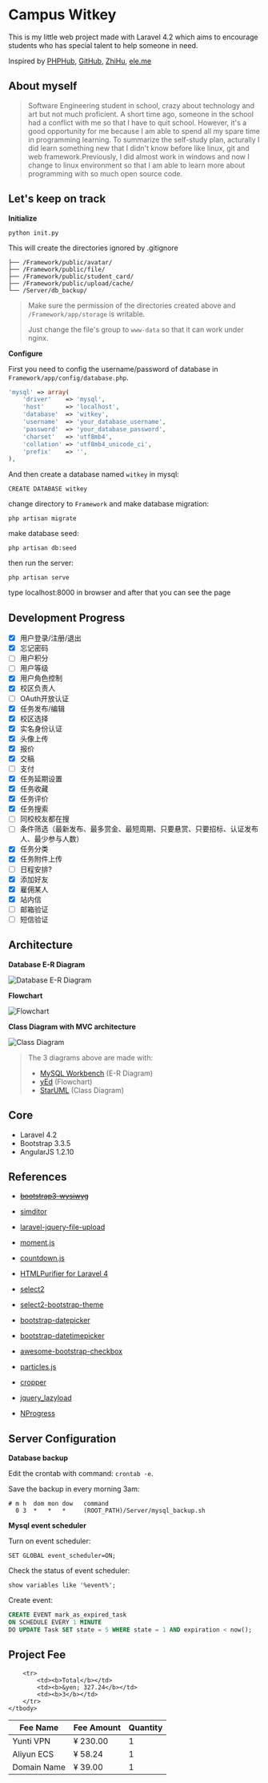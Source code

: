 Campus Witkey
=============

This is my little web project made with Laravel 4.2 which aims to encourage students who has special talent to help someone in need.

Inspired by [PHPHub](https://phphub.org/), [GitHub](https://github.com/), [ZhiHu](http://www.zhihu.com/), [ele.me](https://www.ele.me/)

About myself
------------

> Software Engineering student in school, crazy about technology and art
> but not much proficient. A short time ago, someone in the school had
> a conflict with me so that I have to quit school.
> However, it's a good opportunity for me because I am able to spend all my spare
> time in programming learning. To summarize the self-study plan,
> acturally I did learn something new that I didn't know before like
> linux, git and web framework.Previously, I did almost work in windows
> and now I change to linux environment so that I am able to learn more about
> programming with so much open source code.

Let's keep on track
-------------------

**Initialize**

    python init.py

This will create the directories ignored by .gitignore

    ├── /Framework/public/avatar/
    ├── /Framework/public/file/
    ├── /Framework/public/student_card/
    ├── /Framework/public/upload/cache/
    └── /Server/db_backup/

> Make sure the permission of the directories created above and ``/Framework/app/storage`` is writable.
>
> Just change the file's group to ``www-data`` so that it can work under nginx.

**Configure**

First you need to config the username/password of database in ``Framework/app/config/database.php``.

```php
'mysql' => array(
	'driver'    => 'mysql',
	'host'      => 'localhost',
	'database'  => 'witkey',
	'username'  => 'your_database_username',
	'password'  => 'your_database_password',
	'charset'   => 'utf8mb4',
	'collation' => 'utf8mb4_unicode_ci',
	'prefix'    => '',
),
```
And then create a database named ``witkey`` in mysql:

    CREATE DATABASE witkey

change directory to ``Framework`` and make database migration:

    php artisan migrate

make database seed:

    php artisan db:seed

then run the server:

    php artisan serve

type localhost:8000 in browser and after that you can see the page

Development Progress
--------------------

- [x] 用户登录/注册/退出
- [x] 忘记密码
- [ ] 用户积分
- [ ] 用户等级
- [x] 用户角色控制
- [x] 校区负责人
- [ ] OAuth开放认证
- [x] 任务发布/编辑
- [x] 校区选择
- [x] 实名身份认证
- [x] 头像上传
- [x] 报价
- [x] 交稿
- [ ] 支付
- [x] 任务延期设置
- [x] 任务收藏
- [x] 任务评价
- [x] 任务搜索
- [ ] 同校校友都在搜
- [ ] 条件筛选（最新发布、最多赏金、最短周期、只要悬赏、只要招标、认证发布人、最少参与人数）
- [x] 任务分类
- [x] 任务附件上传
- [ ] 日程安排?
- [x] 添加好友
- [x] 雇佣某人
- [x] 站内信
- [ ] 邮箱验证
- [ ] 短信验证

Architecture
------------

**Database E-R Diagram**

![Database E-R Diagram][1]

**Flowchart**

![Flowchart][2]

**Class Diagram with MVC architecture**

![Class Diagram][3]

> The 3 diagrams above are made with:
> - [MySQL Workbench](http://dev.mysql.com/downloads/workbench/) (E-R Diagram)
> - [yEd](http://www.yworks.com/products/yed) (Flowchart)
> - [StarUML](http://staruml.io/) (Class Diagram)

Core
----

- Laravel 4.2
- Bootstrap 3.3.5
- AngularJS 1.2.10


References
----------

- ~~[bootstrap3-wysiwyg](https://github.com/bootstrap-wysiwyg/bootstrap3-wysiwyg)~~
- [simditor](https://github.com/mycolorway/simditor)
- [laravel-jquery-file-upload](https://github.com/zimt28/laravel-jquery-file-upload)
- [moment.js](https://github.com/moment/moment)
- [countdown.js](https://github.com/kbwood/countdown)
- [HTMLPurifier for Laravel 4](https://github.com/mewebstudio/Purifier/tree/master-l4)
- [select2](https://github.com/select2/select2)
- [select2-bootstrap-theme](https://github.com/select2/select2-bootstrap-theme)
- [bootstrap-datepicker](https://github.com/eternicode/bootstrap-datepicker)
- [bootstrap-datetimepicker](https://github.com/smalot/bootstrap-datetimepicker)
- [awesome-bootstrap-checkbox](https://github.com/flatlogic/awesome-bootstrap-checkbox)
- [particles.js](https://github.com/VincentGarreau/particles.js)
- [cropper](https://github.com/fengyuanchen/cropper)
- [jquery_lazyload](https://github.com/tuupola/jquery_lazyload)
- [NProgress](https://github.com/rstacruz/nprogress)


  [1]: https://github.com/bytrix/witkey/raw/master/Diagram/DataModel/DataModel.png
  [2]: https://github.com/bytrix/witkey/raw/master/Diagram/Flowchart/Flowchart.png
  [3]: https://github.com/bytrix/witkey/raw/master/Diagram/ClassDiagram/ClassDiagram.jpg
  

Server Configuration
--------------------

**Database backup**

Edit the crontab with command: `crontab -e`.

Save the backup in every morning 3am:

    # m h  dom mon dow   command
      0 3  *   *   *     (ROOT_PATH)/Server/mysql_backup.sh

**Mysql event scheduler**

Turn on event scheduler:

    SET GLOBAL event_scheduler=ON;
Check the status of event scheduler:

    show variables like '%event%';

Create event:

```sql
CREATE EVENT mark_as_expired_task
ON SCHEDULE EVERY 1 MINUTE
DO UPDATE Task SET state = 5 WHERE state = 1 AND expiration < now();
```

Project Fee
-----------

<table>
	<thead>
		<th>Fee Name</th>
		<th>Fee Amount</th>
		<th>Quantity</th>
	</thead>
	<tbody>
		<tr>
			<td>Yunti VPN</td>
			<td>&yen; 230.00</td>
			<td>1</td>
		</tr>
		<tr>
			<td>Aliyun ECS</td>
			<td>&yen; 58.24</td>
			<td>1</td>
		</tr>
		<tr>
			<td>Domain Name</td>
			<td>&yen; 39.00</td>
			<td>1</td>
		</tr>

		<tr>
			<td><b>Total</b></td>
			<td><b>&yen; 327.24</b></td>
			<td><b>3</b></td>
		</tr>
	</tbody>
</table>
